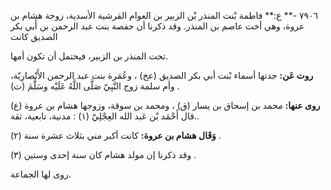 ٧٩٠٦ -** ع:** فاطمة بْنت المنذر بْن الزبير بن العوام القرشية الأسدية، زوجة هشام بن عروة، وهي أخت عاصم بن المنذر. وقد ذكرنا أن حفصة بنت عبد الرحمن بن أَبي بكر الصديق كانت

تحت المنذر بن الزبير، فيحتمل أن تكون أمها.

**روت عَن:** جدتها أسماء بْنت أبي بكر الصديق (عخ) ، وعُمَرة بنت عبد الرحمن الأَنْصارِيّة، وأم سلمة زوج النَّبِيّ صَلَّى اللَّهُ عَلَيْه وسَلَّمَ (ت) .

**روى عنها:** محمد بن إسحاق بن يسار (ق) ، ومحمد بن سوقة، وزوجها هشام بن عروة (ع) .قال أَحْمَد بْن عَبد الله العِجْلِيّ (١) : مدنية، تابعية، ثقة.

**وَقَال هشام بن عروة:** كانت أكبر مني بثلاث عشرة سنة (٢) .

وقد ذكرنا إن مولد هشام كان سنة إحدى وستين (٣) .

روى لها الجماعة.